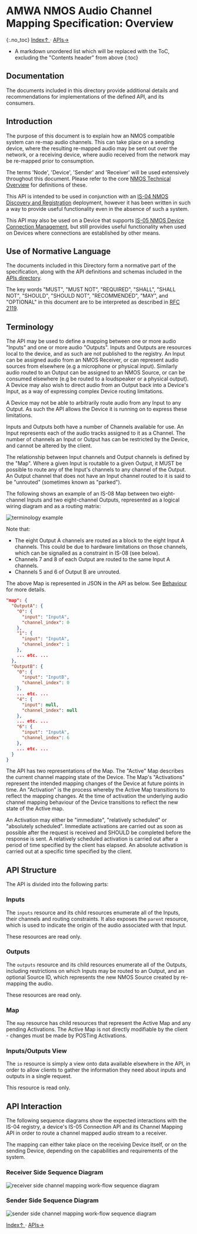# AMWA NMOS Audio Channel Mapping Specification: Overview
{:.no_toc}
[ Index↑ ](..) · [APIs→](2.0._APIs.md)


* A markdown unordered list which will be replaced with the ToC, excluding the "Contents header" from above
{:toc}



## Documentation

The documents included in this directory provide additional details and recommendations for implementations of the defined API, and its consumers.

## Introduction

The purpose of this document is to explain how an NMOS compatible system can re-map audio channels. This can take place on a sending device, where the resulting re-mapped audio may be sent out over the network, or a receiving device, where audio received from the network may be re-mapped prior to consumption.

The terms 'Node', 'Device', 'Sender' and 'Receiver' will be used extensively throughout this document. Please refer to the core [NMOS Technical Overview](https://amwa-tv.github.io/nmos/branches/master/NMOS_Technical_Overview.html) for definitions of these.

This API is intended to be used in conjunction with an [IS-04 NMOS Discovery and Registration](https://github.com/AMWA-TV/nmos-discovery-registration) deployment, however it has been written in such a way to provide useful functionality even in the absence of such a system.

This API may also be used on a Device that supports [IS-05 NMOS Device Connection Management](https://github.com/AMWA-TV/nmos-device-connection-management), but still provides useful functionality when used on Devices where connections are established by other means.

## Use of Normative Language
The documents included in this Directory form a normative part of the specification, along with the API definitions and schemas included in the [APIs directory](../APIs).

The key words "MUST", "MUST NOT", "REQUIRED", "SHALL", "SHALL NOT", "SHOULD", "SHOULD NOT", "RECOMMENDED", "MAY", and "OPTIONAL" in this document are to be interpreted as described in [RFC 2119](https://tools.ietf.org/html/rfc2119).

## Terminology

The API may be used to define a mapping between one or more audio "Inputs" and one or more audio "Outputs". Inputs and Outputs are resources local to the device, and as such are not published to the registry. An Input can be assigned audio from an NMOS Receiver, or can represent audio sources from elsewhere (e.g a microphone or physical input). Similarly audio routed to an Output can be assigned to an NMOS Source, or can be consumed elsewhere (e.g be routed to a loudspeaker or a physical output). A Device may also wish to direct audio from an Output back into a Device's Input, as a way of expressing complex Device routing limitations.

A Device may not be able to arbitrarily route audio from any Input to any Output. As such the API allows the Device it is running on to express these limitations.

Inputs and Outputs both have a number of Channels available for use. An Input represents each of the audio tracks assigned to it as a Channel. The number of channels an Input or Output has can be restricted by the Device, and cannot be altered by the client.

The relationship between Input channels and Output channels is defined by the "Map". Where a given Input is routable to a given Output, it MUST be possible to route any of the Input's channels to any channel of the Output. An Output channel that does not have an Input channel routed to it is said to be "unrouted" (sometimes known as "parked").

The following shows an example of an IS-08 Map between two eight-channel Inputs and two eight-channel Outputs, represented as a logical wiring diagram and as a routing matrix:

![terminology example](images/map-examples/terminology.png "Terminology example")

Note that:

- The eight Output A channels are routed as a block to the eight Input A channels. This could be due to hardware limitations on those channels, which can be signalled as a constraint in IS-08 (see below).
- Channels 7 and 8 of each Output are routed to the same Input A channels.
- Channels 5 and 6 of Output B are unrouted.


The above Map is represented in JSON in the API as below. See [Behaviour](4.0._Behaviour.md) for more details.

```json
"map": {
  "OutputA": {
    "0": {
      "input": "InputA",
      "channel_index": 0
    },
    "1": {
      "input": "InputA",
      "channel_index": 1
    },
    ... etc. ...
  },
  "OutputB": {
    "0": {
      "input": "InputB",
      "channel_index": 0
    },
    ... etc. ...
    "4": {
      "input": null,
      "channel_index": null
    },
    ... etc. ...
    "6": {
      "input": "InputA",
      "channel_index": 6
    },
    ... etc. ...
  }
}
```

The API has two representations of the Map. The "Active" Map describes the current channel mapping state of the Device. The Map's "Activations" represent the intended mapping changes of the Device at future points in time. An "Activation" is the process whereby the Active Map transitions to reflect the mapping changes. At the time of activation the underlying audio channel mapping behaviour of the Device transitions to reflect the new state of the Active map.

An Activation may either be "immediate", "relatively scheduled" or "absolutely scheduled". Immediate activations are carried out as soon as possible after the request is received and SHOULD be completed before the response is sent. A relatively scheduled activation is carried out after a period of time specified by the client has elapsed. An absolute activation is carried out at a specific time specified by the client.

## API Structure

The API is divided into the following parts:

### Inputs

The `inputs` resource and its child resources enumerate all of the Inputs, their channels and routing constraints. It also exposes the `parent` resource, which is used to indicate the origin of the audio associated with that Input.

These resources are read only.

### Outputs

The `outputs` resource and its child resources enumerate all of the Outputs, including restrictions on which Inputs may be routed to an Output, and an optional Source ID, which represents the new NMOS Source created by re-mapping the audio.

These resources are read only.

### Map

The `map` resource has child resources that represent the Active Map and any pending Activations. The Active Map is not directly modifiable by the client - changes must be made by POSTing Activations.

### Inputs/Outputs View

The `io` resource is simply a view onto data available elsewhere in the API, in order to allow clients to gather the information they need about inputs and outputs in a single request.

This resource is read only.

## API Interaction

The following sequence diagrams show the expected interactions with the IS-04 registry, a device's IS-05 Connection API and its Channel Mapping API in order to route a channel mapped audio stream to a receiver.

The mapping can either take place on the receiving Device itself, or on the sending Device, depending on the capabilities and requirements of the system.

### Receiver Side Sequence Diagram

![receiver side channel mapping work-flow sequence diagram](images/sequence-diagrams/receiver-sequence.png "Receiver Side Sequence Diagram")

### Sender Side Sequence Diagram

![sender side channel mapping work-flow sequence diagram](images/sequence-diagrams/sender-sequence.png "Sender Side Sequence Diagram")

[ Index↑ ](..) · [APIs→](2.0._APIs.md)
